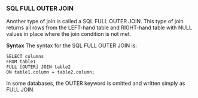 ### SQL FULL OUTER JOIN
Another type of join is called a SQL FULL OUTER JOIN. This type of join returns all rows from the LEFT-hand table and RIGHT-hand table with NULL values in place where the join condition is not met.

**Syntax**
The syntax for the SQL FULL OUTER JOIN is:
```
SELECT columns
FROM table1
FULL [OUTER] JOIN table2
ON table1.column = table2.column;
```

In some databases, the OUTER keyword is omitted and written simply as FULL JOIN.

